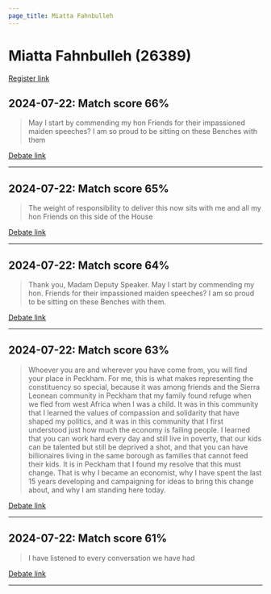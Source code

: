 ```yaml
---
page_title: Miatta Fahnbulleh
---
```


# Miatta Fahnbulleh  (26389)

[Register link](https://www.theyworkforyou.com/mp/26389/register)



## 2024-07-22: Match score 66%

>May I start by commending my hon Friends for their impassioned maiden speeches? I am so proud to be sitting on these Benches with them

[Debate link](https://www.theyworkforyou.com/debates/?id=2024-07-22e.435.1) 

---



## 2024-07-22: Match score 65%

>The weight of responsibility to deliver this now sits with me and all my hon Friends on this side of the House

[Debate link](https://www.theyworkforyou.com/debates/?id=2024-07-22e.435.1) 

---



## 2024-07-22: Match score 64%

>Thank you, Madam Deputy Speaker. May I start by commending my hon. Friends for their impassioned maiden speeches? I am so proud to be sitting on these Benches with them.

[Debate link](https://www.theyworkforyou.com/debates/?id=2024-07-22e.435.1) 

---



## 2024-07-22: Match score 63%

>Whoever you are and wherever you have come from, you will find your place in Peckham. For me, this is what makes representing the constituency so special, because it was among friends and the Sierra Leonean community in Peckham that my family found refuge when we fled from west Africa when I was a child. It was in this community that I learned the values of compassion and solidarity that have shaped my politics, and it was in this community that I first understood just how much the economy is failing people. I learned that you can work hard every day and still live in poverty, that our kids can be talented but still be deprived a shot, and that you can have billionaires living in the same  borough as families that cannot feed their kids. It is in Peckham that I found my resolve that this must change. That is why I became an economist, why I have spent the last 15 years developing and campaigning for ideas to bring this change about, and why I am standing here today.

[Debate link](https://www.theyworkforyou.com/debates/?id=2024-07-22e.435.1) 

---



## 2024-07-22: Match score 61%

>I have listened to every conversation we have had

[Debate link](https://www.theyworkforyou.com/debates/?id=2024-07-22e.435.1) 

---

